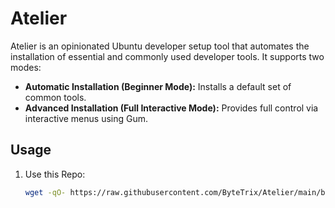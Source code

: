 # Atelier

Atelier is an opinionated Ubuntu developer setup tool that automates the installation of essential and commonly used developer tools. It supports two modes:

- **Automatic Installation (Beginner Mode):** Installs a default set of common tools.
- **Advanced Installation (Full Interactive Mode):** Provides full control via interactive menus using Gum.

## Usage

1. Use this Repo:
   ```bash
   wget -qO- https://raw.githubusercontent.com/ByteTrix/Atelier/main/boot.sh | sudo bash
